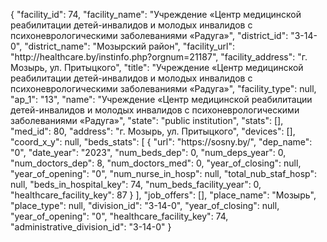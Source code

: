 {
    "facility_id": 74,
    "facility_name": "Учреждение «Центр медицинской реабилитации детей-инвалидов и молодых инвалидов с психоневрологическими заболеваниями «Радуга»",
    "district_id": "3-14-0",
    "district_name": "Мозырский район",
    "facility_url": "http:\/\/healthcare.by\/instinfo.php?orgnum=21187",
    "facility_address": "г. Мозырь, ул. Притыцкого",
    "title": "Учреждение «Центр медицинской реабилитации детей-инвалидов и молодых инвалидов с психоневрологическими заболеваниями «Радуга»",
    "facility_type": null,
    "ap_1": "13",
    "name": "Учреждение «Центр медицинской реабилитации детей-инвалидов и молодых инвалидов с психоневрологическими заболеваниями «Радуга»",
    "state": "public institution",
    "stats": [],
    "med_id": 80,
    "address": "г. Мозырь, ул. Притыцкого",
    "devices": [],
    "coord_x_y": null,
    "beds_stats": [
        {
            "url": "https:\/\/sosny.by\/",
            "dep_name": "0",
            "date_year": "2023",
            "num_beds_dep": 0,
            "num_deps_year": 0,
            "num_doctors_dep": 8,
            "num_doctors_med": 0,
            "year_of_closing": null,
            "year_of_opening": "0",
            "num_nurse_in_hosp": null,
            "total_nub_staf_hosp": null,
            "beds_in_hospital_key": 74,
            "num_beds_facility_year": 0,
            "healthcare_facility_key": 87
        }
    ],
    "job_offers": [],
    "place_name": "Мозырь",
    "place_type": null,
    "division_id": "3-14-0",
    "year_of_closing": null,
    "year_of_opening": "0",
    "healthcare_facility_key": 74,
    "administrative_division_id": "3-14-0"
}